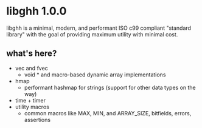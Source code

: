 # libghh 1.0.0

libghh is a minimal, modern, and performant ISO c99 compliant "standard library"
with the goal of providing maximum utility with minimal cost.

## what's here?

- vec and fvec
    - void * and macro-based dynamic array implementations
- hmap
    - performant hashmap for strings (support for other data types on the way)
- time + timer
- utility macros
    - common macros like MAX, MIN, and ARRAY_SIZE, bitfields, errors, assertions
